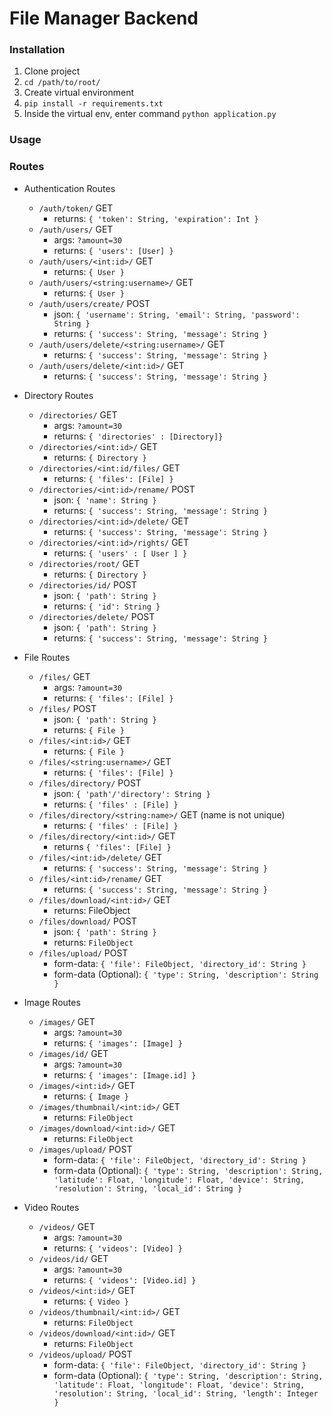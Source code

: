 # File Manager Backend

### Installation
1. Clone project
2. `cd /path/to/root/`
3. Create virtual environment
4. `pip install -r requirements.txt` 
5. Inside the virtual env, enter command `python application.py`

### Usage 

### Routes
+ Authentication Routes
  + `/auth/token/` GET
    + returns: `{ 'token': String, 'expiration': Int }`
  + `/auth/users/` GET
    + args: `?amount=30`
    + returns: `{ 'users': [User] }`
  + `/auth/users/<int:id>/` GET
    + returns: `{ User }`
  + `/auth/users/<string:username>/` GET
    + returns: `{ User }`
  + `/auth/users/create/` POST
    + json: `{ 'username': String, 'email': String, 'password': String }`
    + returns: `{ 'success': String, 'message': String }`
  + `/auth/users/delete/<string:username>/` GET
    + returns: `{ 'success': String, 'message': String }`
  + `/auth/users/delete/<int:id>/` GET
    + returns: `{ 'success': String, 'message': String }`
    
+ Directory Routes
  + `/directories/` GET
    + args: `?amount=30`
    + returns: `{ 'directories' : [Directory]}`
  + `/directories/<int:id>/` GET
    + returns: `{ Directory }`
  + `/directories/<int:id/files/` GET
    + returns: `{ 'files': [File] }`
  + `/directories/<int:id>/rename/` POST
    + json: `{ 'name': String }`
    + returns: `{ 'success': String, 'message': String }`
  + `/directories/<int:id>/delete/` GET
    + returns: `{ 'success': String, 'message': String }`
  + `/directories/<int:id>/rights/` GET
    + returns: `{ 'users' : [ User ] }`
  + `/directories/root/` GET
    + returns: `{ Directory }`
  + `/directories/id/` POST
    + json: `{ 'path': String }`
    + returns: `{ 'id': String }`
  + `/directories/delete/` POST
    + json: `{ 'path': String }` 
    + returns: `{ 'success': String, 'message': String }`
    
+ File Routes
  + `/files/` GET
    + args: `?amount=30`
    + returns: `{ 'files': [File] }`
  + `/files/` POST
    + json: `{ 'path': String }`
    + returns: `{ File }`
  + `/files/<int:id>/` GET
    + returns: `{ File }`
  + `/files/<string:username>/` GET
    + returns: `{ 'files': [File] }`
  + `/files/directory/` POST
    + json: `{ 'path'/'directory': String }`
    + returns: `{ 'files' : [File] }`
  + `/files/directory/<string:name>/` GET (name is not unique)
    + returns: `{ 'files' : [File] }`
  + `/files/directory/<int:id>/` GET
    + returns `{ 'files': [File] }`
  + `/files/<int:id>/delete/` GET
    + returns: `{ 'success': String, 'message': String }`
  + `/files/<int:id>/rename/` GET
    + returns: `{ 'success': String, 'message': String }`
  + `/files/download/<int:id>/` GET
    + returns: FileObject
  + `/files/download/` POST
    + json: `{ 'path': String }`
    + returns: `FileObject`
  + `/files/upload/` POST
    + form-data: `{ 'file': FileObject, 'directory_id': String }`
    + form-data (Optional): `{ 'type': String, 'description': String }`
   
+ Image Routes
  + `/images/` GET
    + args: `?amount=30`
    + returns: `{ 'images': [Image] }`
  + `/images/id/` GET
    + args: `?amount=30`
    + returns: `{ 'images': [Image.id] }`
  + `/images/<int:id>/` GET
    + returns: `{ Image }`
  + `/images/thumbnail/<int:id>/` GET
    + returns: `FileObject`
  + `/images/download/<int:id>/` GET
    + returns: `FileObject`
  + `/images/upload/` POST
    + form-data: `{ 'file': FileObject, 'directory_id': String }`
    + form-data (Optional): `{ 'type': String, 'description': String, 'latitude': Float, 'longitude': Float, 'device': String, 'resolution': String, 'local_id': String }`
    
+ Video Routes
  + `/videos/` GET
    + args: `?amount=30`
    + returns: `{ 'videos': [Video] }`
  + `/videos/id/` GET
    + args: `?amount=30`
    + returns: `{ 'videos': [Video.id] }`
  + `/videos/<int:id>/` GET
    + returns: `{ Video }`
  + `/videos/thumbnail/<int:id>/` GET
    + returns: `FileObject`
  + `/videos/download/<int:id>/` GET
    + returns: `FileObject`
  + `/videos/upload/` POST
    + form-data: `{ 'file': FileObject, 'directory_id': String }`
    + form-data (Optional): `{ 'type': String, 'description': String, 'latitude': Float, 'longitude': Float, 'device': String, 'resolution': String, 'local_id': String, 'length': Integer }`

